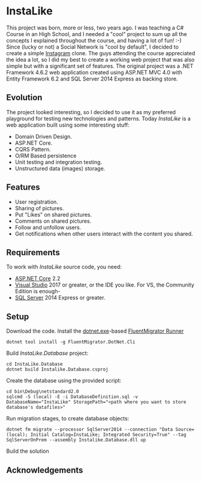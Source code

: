 # InstaLike
This project was born, more or less, two years ago. 
I was teaching a C# Course in an High School, and I needed a "cool" project to sum up all the concepts I explained throughout the course, and having a lot of fun! :-)
Since (lucky or not) a Social Network is "cool by default", I decided to create a simple [Instagram](https://www.instagram.com) clone.
The guys attending the course appreciated the idea a lot, so I did my best to create a working web project that was also simple but with a significant set of features.
The original project was a .NET Framework 4.6.2 web application created using ASP.NET MVC 4.0 with Entity Framework 6.2 and SQL Server 2014 Express as backing store.

## Evolution
The project looked interesting, so I decided to use it as my preferred playground for testing new technologies and patterns. Today *InstaLike* is a web application built using some interesting stuff:
 - Domain Driven Design. 
 - ASP.NET Core.
 - CQRS Pattern. 
 - O/RM Based persistence 
 - Unit testing and integration testing. 
 - Unstructured data (images) storage.

## Features
 - User registration. 
 - Sharing of pictures. 
 - Put "Likes" on shared pictures. 
 - Comments on shared pictures. 
 - Follow and unfollow users. 
 - Get notifications when other users interact with the content you shared.

## Requirements
To work with *InstaLike* source code, you need:
 - [ASP.NET Core](https://dotnet.microsoft.com/apps/aspnet) 2.2
 - [Visual Studio](https://visualstudio.microsoft.com/) 2017 or greater, or the IDE you like. For VS, the Community Edition is enough-
 - [SQL Server](https://www.microsoft.com/en-us/sql-server/sql-server-downloads) 2014 Express or greater.

## Setup
Download the code.
Install the [dotnet.exe](https://docs.microsoft.com/en-us/dotnet/core/tools/dotnet)-based [FluentMigrator Runner](https://fluentmigrator.github.io/articles/runners/dotnet-fm.html)
```
dotnet tool install -g FluentMigrator.DotNet.Cli
```
Build *InstaLike.Database* project:
```
cd InstaLike.Database
dotnet build Instalike.Database.csproj
```
Create the database using the provided script:
```
cd bin\Debug\netstandard2.0
sqlcmd -S (local) -E -i DatabaseDefinition.sql -v DatabaseName="InstaLike" StoragePath="<path where you want to store database's datafiles>"
```
Run migration stages, to create database objects:
```
dotnet fm migrate --processor SqlServer2014 --connection "Data Source=(local); Initial Catalog=InstaLike; Integrated Security=True" --tag SqlServerOnPrem --assembly Instalike.Database.dll up
```
Build the solution
## Acknowledgements
